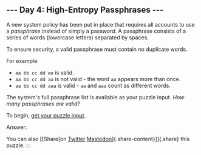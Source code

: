 ## \-\-- Day 4: High-Entropy Passphrases \-\--

A new system policy has been put in place that requires all accounts to
use a *passphrase* instead of simply a pass*word*. A passphrase consists
of a series of words (lowercase letters) separated by spaces.

To ensure security, a valid passphrase must contain no duplicate words.

For example:

-   `aa bb cc dd ee` is valid.
-   `aa bb cc dd aa` is not valid - the word `aa` appears more than
    once.
-   `aa bb cc dd aaa` is valid - `aa` and `aaa` count as different
    words.

The system\'s full passphrase list is available as your puzzle input.
*How many passphrases are valid?*

To begin, [get your puzzle input](4/input).

Answer:

You can also [\[Share[on
[Twitter](https://twitter.com/intent/tweet?text=%22High%2DEntropy+Passphrases%22+%2D+Day+4+%2D+Advent+of+Code+2017&url=https%3A%2F%2Fadventofcode%2Ecom%2F2017%2Fday%2F4&related=ericwastl&hashtags=AdventOfCode)
[Mastodon](javascript:void(0);)]{.share-content}\]]{.share} this puzzle.
:::
